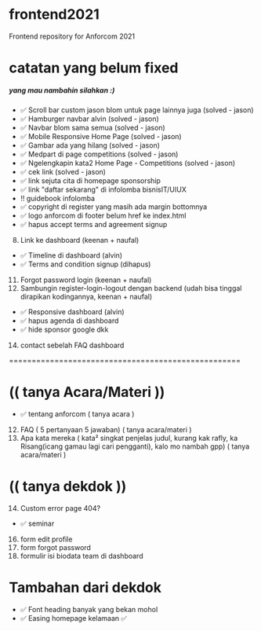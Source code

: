 # frontend2021
Frontend repository for Anforcom 2021 

# catatan yang belum fixed
##### yang mau nambahin silahkan :)
- :white_check_mark: Scroll bar custom jason blom untuk page lainnya juga (solved - jason)
- :white_check_mark: Hamburger navbar alvin (solved - jason) 
- :white_check_mark: Navbar blom sama semua (solved - jason) 
- :white_check_mark: Mobile Responsive Home Page (solved - jason) 
- :white_check_mark: Gambar ada yang hilang (solved - jason) 
- :white_check_mark: Medpart di page competitions (solved - jason) 
- :white_check_mark: Ngelengkapin kata2 Home Page - Competitions (solved - jason)
- :white_check_mark: cek link (solved - jason)
- :white_check_mark: link sejuta cita di homepage sponsorship
- :white_check_mark: link "daftar sekarang" di infolomba bisnisIT/UIUX
- :bangbang: guidebook infolomba
- :white_check_mark: copyright di register yang masih ada margin bottomnya
- :white_check_mark: logo anforcom di footer belum href ke index.html
- :white_check_mark: hapus accept terms and agreement signup 
8. Link ke dashboard (keenan + naufal)
- :white_check_mark: Timeline di dashboard (alvin)
- :white_check_mark: Terms and condition signup (dihapus)
11. Forgot password login (keenan + naufal)
12. Sambungin register-login-logout dengan backend (udah bisa tinggal dirapikan kodingannya, keenan + naufal) 
- :white_check_mark: Responsive dashboard (alvin)
- :white_check_mark: hapus agenda di dashboard
- :white_check_mark: hide sponsor google dkk
14. contact sebelah FAQ dashboard

===================================================
# (( tanya Acara/Materi ))

- :white_check_mark: tentang anforcom ( tanya acara )
12. FAQ ( 5 pertanyaan 5 jawaban) ( tanya acara/materi )
13. Apa kata mereka ( kata² singkat penjelas judul, kurang kak rafly, ka Risang(icang gamau lagi cari pengganti), kalo mo nambah gpp) ( tanya acara/materi )

# (( tanya dekdok ))
14. Custom error page 404?
- :white_check_mark: seminar
16. form edit profile
17. form forgot password
18. formulir isi biodata team di dashboard

# Tambahan dari dekdok
- :white_check_mark: Font heading banyak yang bekan mohol
- :white_check_mark: Easing homepage kelamaan :white_check_mark: 
